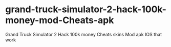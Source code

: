 # grand-truck-simulator-2-hack-100k-money-mod-Cheats-apk
Grand Truck Simulator 2 Hack 100k money Cheats skins Mod apk IOS that work
